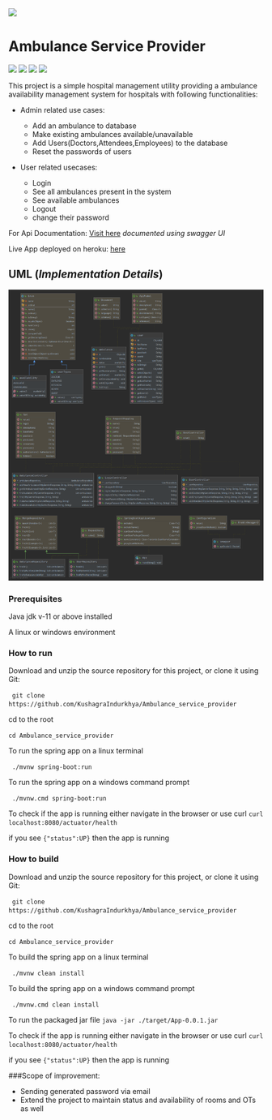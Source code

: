 <img src="http://ForTheBadge.com/images/badges/made-with-java.svg">

# Ambulance Service Provider
<img src="https://img.shields.io/badge/Framewrk-Spring Boot-green">
<img src="https://img.shields.io/badge/Documentation-SwaggerUI-Blue">
<img src="https://img.shields.io/badge/Deployement-Heroku-purple">
<img src="https://img.shields.io/badge/DB-MongoDB-green">


This project is a simple hospital management utility providing a  ambulance availability management system for hospitals with following functionalities:
+ Admin related use cases:
    + Add an ambulance to database
    + Make existing ambulances available/unavailable
    + Add Users(Doctors,Attendees,Employees) to the database
    + Reset the passwords of users
    
+ User related usecases:
    + Login
    + See all ambulances present in the system
    + See available ambulances
    + Logout
    + change their password

For Api Documentation: [Visit here](https://asp-swe.herokuapp.com/swagger-ui.html#/) *documented using swagger UI*

Live App deployed on heroku: [here](https://asp-swe.herokuapp.com/)



## UML (*Implementation Details*)
![UML](static/uml.png)
### Prerequisites
Java jdk v-11 or above installed

A linux or windows environment
### How to run
Download and unzip the source repository for this project, or clone it using Git:

``` git clone https://github.com/KushagraIndurkhya/Ambulance_service_provider```

cd to the root

``` cd Ambulance_service_provider ```

To run the spring app on a linux terminal

``` ./mvnw spring-boot:run```

To run the spring app on a windows command prompt

``` ./mvnw.cmd spring-boot:run```

To check if the app is running either navigate in the browser or use curl
```curl localhost:8080/actuator/health```

if you see ```{"status":UP}``` then the app is running

### How to build
Download and unzip the source repository for this project, or clone it using Git:

``` git clone https://github.com/KushagraIndurkhya/Ambulance_service_provider```

cd to the root

``` cd Ambulance_service_provider ```

To build the spring app on a linux terminal

``` ./mvnw clean install```

To build the spring app on a windows command prompt

``` ./mvnw.cmd clean install```

To run the packaged jar file
```java -jar ./target/App-0.0.1.jar```

To check if the app is running either navigate in the browser or use curl
```curl localhost:8080/actuator/health```

if you see ```{"status":UP}``` then the app is running

###Scope of improvement:
+ Sending generated password via email
+ Extend the project to maintain status and availability of rooms and OTs as well





